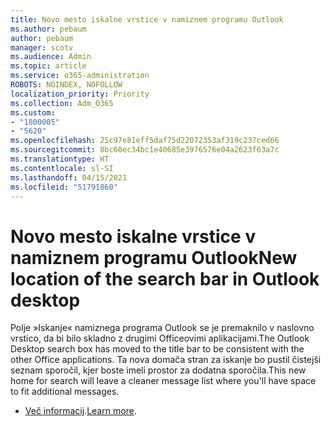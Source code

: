 ```yaml
---
title: Novo mesto iskalne vrstice v namiznem programu Outlook
ms.author: pebaum
author: pebaum
manager: scotv
ms.audience: Admin
ms.topic: article
ms.service: o365-administration
ROBOTS: NOINDEX, NOFOLLOW
localization_priority: Priority
ms.collection: Adm_O365
ms.custom:
- "1800005"
- "5620"
ms.openlocfilehash: 25c97e81eff5daf75d22072353af319c237ced66
ms.sourcegitcommit: 8bc60ec34bc1e40685e3976576e04a2623f63a7c
ms.translationtype: HT
ms.contentlocale: sl-SI
ms.lasthandoff: 04/15/2021
ms.locfileid: "51791860"
---
```

# <a name="new-location-of-the-search-bar-in-outlook-desktop"></a><span data-ttu-id="a26db-102">Novo mesto iskalne vrstice v namiznem programu Outlook</span><span class="sxs-lookup"><span data-stu-id="a26db-102">New location of the search bar in Outlook desktop</span></span>

<span data-ttu-id="a26db-103">Polje »Iskanje« namiznega programa Outlook se je premaknilo v naslovno vrstico, da bi bilo skladno z drugimi Officeovimi aplikacijami.</span><span class="sxs-lookup"><span data-stu-id="a26db-103">The Outlook Desktop search box has moved to the title bar to be consistent with the other Office applications.</span></span> <span data-ttu-id="a26db-104">Ta nova domača stran za iskanje bo pustil čistejši seznam sporočil, kjer boste imeli prostor za dodatna sporočila.</span><span class="sxs-lookup"><span data-stu-id="a26db-104">This new home for search will leave a cleaner message list where you'll have space to fit additional messages.</span></span>
- <span data-ttu-id="a26db-105">[Več informacij](https://support.microsoft.com/sl-SI/office/96fee452-80cd-492d-a35c-5c37584b416b).</span><span class="sxs-lookup"><span data-stu-id="a26db-105">[Learn more](https://support.microsoft.com/sl-SI/office/96fee452-80cd-492d-a35c-5c37584b416b).</span></span>
